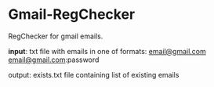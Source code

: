 # Gmail-RegChecker
RegChecker for gmail emails. 

<b>input</b>: txt file with emails in one of formats:
  email@gmail.com
  email@gmail.com:password
  
output: exists.txt file containing list of existing emails 
